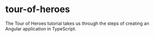 # tour-of-heroes
The Tour of Heroes tutorial takes us through the steps of creating an Angular application in TypeScript.
